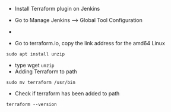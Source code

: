 - Install Terraform plugin on Jenkins
- Go to Manage Jenkins --> Global Tool Configuration
-

- Go to terraform.io, copy the link address for the amd64 Linux
```
sudo apt install unzip
```
- type wget <and paste the link>
`unzip` <name of zipped file>
- Adding Terraform to path
```
sudo mv terraform /usr/bin
```
- Check if terraform has been added to path
```
terraform --version
```
